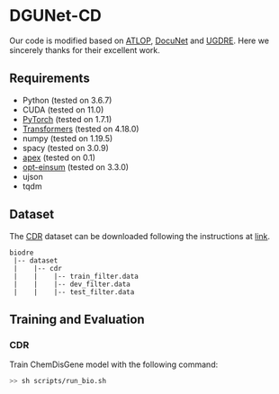 # DGUNet-CD
<div style="display:none">Code for arxiv 2022 Main Conference paper [A ](https://arxiv.org/).</div>

Our code is modified based on [ATLOP](https://github.com/wzhouad/ATLOP), [DocuNet](https://github.com/zjunlp/DocuNet) and [UGDRE](https://github.com/QiSun123/UGDRE). Here we sincerely thanks for their excellent work.

## Requirements
* Python (tested on 3.6.7)
* CUDA (tested on 11.0)
* [PyTorch](http://pytorch.org/) (tested on 1.7.1)
* [Transformers](https://github.com/huggingface/transformers) (tested on 4.18.0)
* numpy (tested on 1.19.5)
* spacy (tested on 3.0.9)
* [apex](https://github.com/NVIDIA/apex) (tested on 0.1)
* [opt-einsum](https://github.com/dgasmith/opt_einsum) (tested on 3.3.0)
* ujson
* tqdm

## Dataset
The [CDR](https://arxiv.org/abs/2204.06584) dataset can be downloaded following the instructions at [link](https://github.com/chanzuckerberg/ChemDisGene).
```
biodre
 |-- dataset
 |    |-- cdr
 |    |    |-- train_filter.data
 |    |    |-- dev_filter.data
 |    |    |-- test_filter.data
```

## Training and Evaluation

### CDR
Train ChemDisGene model with the following command:
```bash
>> sh scripts/run_bio.sh
```